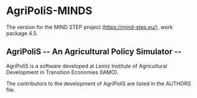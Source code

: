 # AgriPoliS-MINDS

The version for the MIND STEP project (https://mind-step.eu/), work package 4.5.

## AgriPoliS -- An Agricultural Policy Simulator -- 

AgriPoliS is a software developed at 
Leiniz Institute of Agricultural Development in Transition Economies (IAMO). 

The contributors to the development of AgriPoliS are listed in the AUTHORS file.
